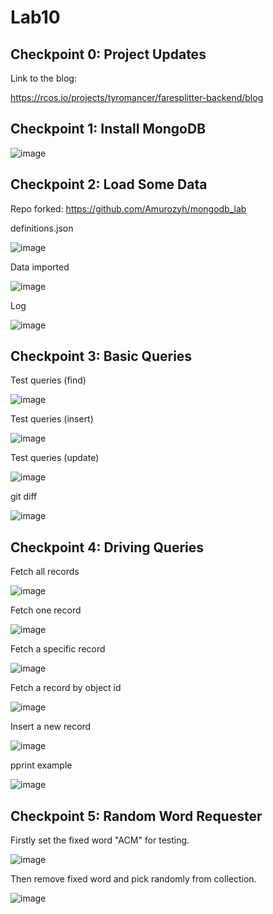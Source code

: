 # Lab10

## Checkpoint 0: Project Updates

Link to the blog:

https://rcos.io/projects/tyromancer/faresplitter-backend/blog

## Checkpoint 1: Install MongoDB

![image](https://user-images.githubusercontent.com/61073477/115137473-ebe2af00-a058-11eb-9a3e-6b3154e0a761.png)

## Checkpoint 2: Load Some Data

Repo forked: https://github.com/Amurozyh/mongodb_lab

definitions.json

![image](https://user-images.githubusercontent.com/61073477/115137684-1719ce00-a05a-11eb-8f41-e0885823d75f.png)

Data imported

![image](https://user-images.githubusercontent.com/61073477/115137798-c656a500-a05a-11eb-8c83-ab9339e3deb7.png)

Log

![image](https://user-images.githubusercontent.com/61073477/115137797-c656a500-a05a-11eb-8473-bfed0013ec05.png)

## Checkpoint 3: Basic Queries

Test queries (find)

![image](https://user-images.githubusercontent.com/61073477/115137920-7debb700-a05b-11eb-8c67-bf1924ed09f7.png)

Test queries (insert)

![image](https://user-images.githubusercontent.com/61073477/115137923-83e19800-a05b-11eb-9c82-7ca508805be4.png)

Test queries (update)

![image](https://user-images.githubusercontent.com/61073477/115138105-b3dd6b00-a05c-11eb-90d2-09cd2cad3128.png)

git diff

![image](https://user-images.githubusercontent.com/61073477/115138190-467e0a00-a05d-11eb-9b76-5ec9fdc2d325.png)

## Checkpoint 4: Driving Queries

Fetch all records

![image](https://user-images.githubusercontent.com/61073477/115138966-e6d62d80-a061-11eb-82f8-40df7a806912.png)

Fetch one record

![image](https://user-images.githubusercontent.com/61073477/115138719-63680c80-a060-11eb-8aff-8ee80ab502e8.png)

Fetch a specific record

![image](https://user-images.githubusercontent.com/61073477/115138835-1df80f00-a061-11eb-9357-13b7a3e95dbd.png)

Fetch a record by object id

![image](https://user-images.githubusercontent.com/61073477/115138912-95c63980-a061-11eb-89c2-40206d17d3c1.png)

Insert a new record

![image](https://user-images.githubusercontent.com/61073477/115139016-34eb3100-a062-11eb-8c0d-268647bb04aa.png)

pprint example

![image](https://user-images.githubusercontent.com/61073477/115139054-6cf27400-a062-11eb-86a0-8a5f6e4475b5.png)

## Checkpoint 5: Random Word Requester

Firstly set the fixed word "ACM" for testing.

![image](https://user-images.githubusercontent.com/61073477/115140214-bd6cd000-a068-11eb-85c3-9aeef429cd9d.png)

Then remove fixed word and pick randomly from collection.

![image](https://user-images.githubusercontent.com/61073477/115140238-e2f9d980-a068-11eb-8842-719bc451a506.png)


